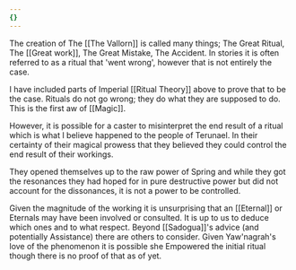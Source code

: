 ```yaml
---
{}
---
```


The creation of The [[The Vallorn]] is called many things; The Great Ritual, The [[Great work]], The Great Mistake, The Accident. In stories it is often referred to as a ritual that 'went wrong', however that is not entirely the case.

I have included parts of Imperial [[Ritual Theory]] above to prove that to be the case. Rituals do not go wrong; they do what they are supposed to do. This is the first aw of [[Magic]].

However, it is possible for a caster to misinterpret the end result of a ritual which is what I believe happened to the people of Terunael. In their certainty of their magical prowess that they believed they could control the end result of their workings.

They opened themselves up to the raw power of Spring and while they got the resonances they had hoped for in pure destructive power but did not account for the dissonances, it is not a power to be controlled.

Given the magnitude of the working it is unsurprising that an [[Eternal]] or Eternals may have been involved or consulted. It is up to us to deduce which ones and to what respect. Beyond [[Sadogua]]'s advice (and potentially Assistance) there are others to consider. Given Yaw'nagrah's love of the phenomenon it is possible she Empowered the initial ritual though there is no proof of that as of yet.